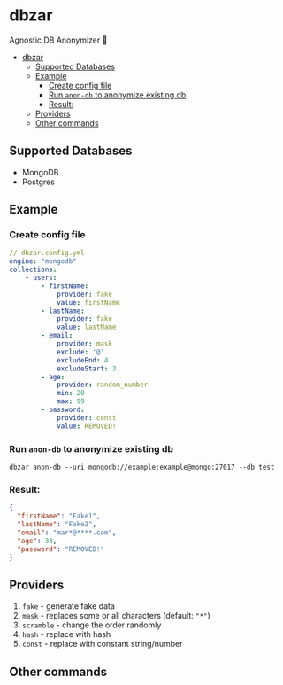 # dbzar

Agnostic DB Anonymizer 👻

- [dbzar](#dbzar)
  - [Supported Databases](#supported-databases)
  - [Example](#example)
    - [Create config file](#create-config-file)
    - [Run `anon-db` to anonymize existing db](#run-anon-db-to-anonymize-existing-db)
    - [Result:](#result)
  - [Providers](#providers)
  - [Other commands](#other-commands)

## Supported Databases

- MongoDB
- Postgres

## Example

### Create config file

```yaml
// dbzar.config.yml
engine: "mongodb"
collections:
    - users:
        - firstName:
            provider: fake
            value: firstName
        - lastName:
            provider: fake
            value: lastName
	    - email:
            provider: mask
            exclude: '@'
            excludeEnd: 4
            excludeStart: 3
        - age:
            provider: random_number
            min: 20
            max: 99
        - password:
            provider: const
            value: REMOVED!

```

### Run `anon-db` to anonymize existing db

```
dbzar anon-db --uri mongodb://example:example@mongo:27017 --db test
```

### Result:

```json
{
  "firstName": "Fake1",
  "lastName": "Fake2",
  "email": "mar*@****.com",
  "age": 33,
  "password": "REMOVED!"
}
```

## Providers

1. `fake` - generate fake data
2. `mask` - replaces some or all characters (default: `"*"`)
3. `scramble` - change the order randomly
4. `hash` - replace with hash
5. `const` - replace with constant string/number

## Other commands
